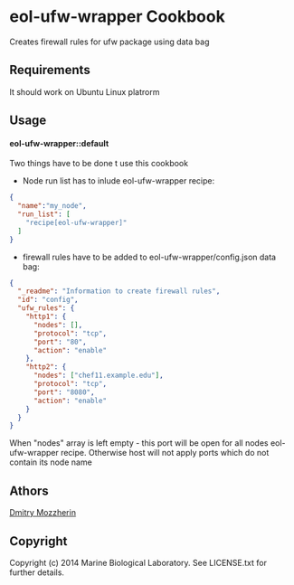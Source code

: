 eol-ufw-wrapper Cookbook
========================
Creates firewall rules for ufw package using data bag

Requirements
------------
It should work on Ubuntu Linux platrorm

Usage
-----
#### eol-ufw-wrapper::default

Two things have to be done t use this cookbook

- Node run list has to inlude eol-ufw-wrapper recipe:

```json
{
  "name":"my_node",
  "run_list": [
    "recipe[eol-ufw-wrapper]"
  ]
}
```
- firewall rules have to be added to eol-ufw-wrapper/config.json data bag:


```json
{
  "_readme": "Information to create firewall rules",
  "id": "config",
  "ufw_rules": {
    "http1": {
      "nodes": [],
      "protocol": "tcp",
      "port": "80",
      "action": "enable"
    },
    "http2": {
      "nodes": ["chef11.example.edu"],
      "protocol": "tcp",
      "port": "8080",
      "action": "enable"
    }
  }
}
```

When "nodes" array is left empty - this port will be open for all nodes
eol-ufw-wrapper recipe. Otherwise host will not apply ports
which do not contain its node name

Athors
-------------------

[Dmitry Mozzherin][1]

Copyright
---------

Copyright (c) 2014 Marine Biological Laboratory. See LICENSE.txt for
further details.

[1]: https://github.com/dimus

